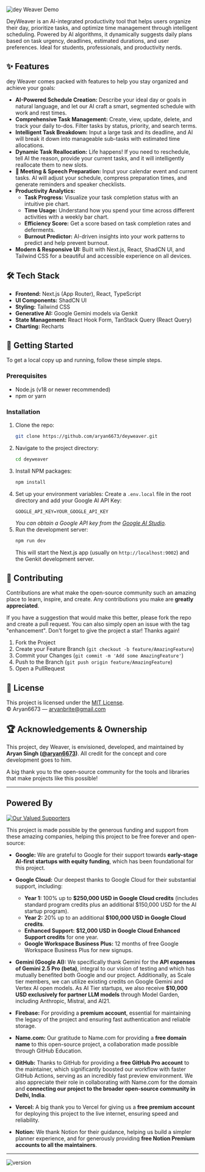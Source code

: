 ![dey Weaver Demo](https://raw.githubusercontent.com/aryan6673/deyWeaver/master/public/demo34.gif)

DeyWeaver is an AI-integrated productivity tool that helps users organize their day, prioritize tasks, and optimize time management through intelligent scheduling. Powered by AI algorithms, it dynamically suggests daily plans based on task urgency, deadlines, estimated durations, and user preferences. Ideal for students, professionals, and productivity nerds.


## ✨ Features

dey Weaver comes packed with features to help you stay organized and achieve your goals:

*    **AI-Powered Schedule Creation:** Describe your ideal day or goals in natural language, and let our AI craft a smart, segmented schedule with work and rest times.
*    **Comprehensive Task Management:** Create, view, update, delete, and track your daily to-dos. Filter tasks by status, priority, and search terms.
*    **Intelligent Task Breakdown:** Input a large task and its deadline, and AI will break it down into manageable sub-tasks with estimated time allocations.
*    **Dynamic Task Reallocation:** Life happens! If you need to reschedule, tell AI the reason, provide your current tasks, and it will intelligently reallocate them to new slots.
*   **🎤 Meeting & Speech Preparation:** Input your calendar event and current tasks. AI will adjust your schedule, compress preparation times, and generate reminders and speaker checklists.
* **Productivity Analytics:**
    *   **Task Progress:** Visualize your task completion status with an intuitive pie chart.
    *   **Time Usage:** Understand how you spend your time across different activities with a weekly bar chart.
    *   **Efficiency Score:** Get a score based on task completion rates and deferments.
    *   **Burnout Predictor:** AI-driven insights into your work patterns to predict and help prevent burnout.
*   **Modern & Responsive UI:** Built with Next.js, React, ShadCN UI, and Tailwind CSS for a beautiful and accessible experience on all devices.

## 🛠️ Tech Stack

*   **Frontend:** Next.js (App Router), React, TypeScript
*   **UI Components:** ShadCN UI
*   **Styling:** Tailwind CSS
*   **Generative AI:** Google Gemini models via Genkit
*   **State Management:** React Hook Form, TanStack Query (React Query)
*   **Charting:** Recharts

## 🚀 Getting Started

To get a local copy up and running, follow these simple steps.

### Prerequisites

*   Node.js (v18 or newer recommended)
*   npm or yarn

### Installation

1.  Clone the repo:
    ```sh
    git clone https://github.com/aryan6673/deyweaver.git
    ```
2.  Navigate to the project directory:
    ```sh
    cd deyweaver
    ```
3.  Install NPM packages:
    ```sh
    npm install
    ```
4.  Set up your environment variables:
    Create a `.env.local` file in the root directory and add your Google AI API Key:
    ```env
    GOOGLE_API_KEY=YOUR_GOOGLE_API_KEY
    ```
    *You can obtain a Google API key from the [Google AI Studio](https://aistudio.google.com/app/apikey).*
5.  Run the development server:
    ```sh
    npm run dev
    ```
    This will start the Next.js app (usually on `http://localhost:9002`) and the Genkit development server.

## 🤝 Contributing

Contributions are what make the open-source community such an amazing place to learn, inspire, and create. Any contributions you make are **greatly appreciated**.

If you have a suggestion that would make this better, please fork the repo and create a pull request. You can also simply open an issue with the tag "enhancement".
Don't forget to give the project a star! Thanks again!

1.  Fork the Project
2.  Create your Feature Branch (`git checkout -b feature/AmazingFeature`)
3.  Commit your Changes (`git commit -m 'Add some AmazingFeature'`)
4.  Push to the Branch (`git push origin feature/AmazingFeature`)
5.  Open a PullRequest

## 📜 License

This project is licensed under the [MIT License](LICENSE).  
© Aryan6673 — aryanbrite@gmail.com

## 🏆 Acknowledgements & Ownership

This project, dey Weaver, is envisioned, developed, and maintained by **Aryan Singh ([@aryan6673](https://github.com/aryan6673))**. All credit for the concept and core development goes to him.

A big thank you to the open-source community for the tools and libraries that make projects like this possible!

---

## Powered By

[![Our Valued Supporters](https://raw.githubusercontent.com/aryan6673/DeyWeaver/refs/heads/master/public/Untitled%20design.png)]()

This project is made possible by the generous funding and support from these amazing companies, helping this project to be free forever and open-source:

* **Google:** We are grateful to Google for their support towards **early-stage AI-first startups with equity funding**, which has been foundational for this project.

* **Google Cloud:** Our deepest thanks to Google Cloud for their substantial support, including:
    * **Year 1:** 100% up to **$250,000 USD in Google Cloud credits** (includes standard program credits plus an additional $150,000 USD for the AI startup program).
    * **Year 2:** 20% up to an additional **$100,000 USD in Google Cloud credits**.
    * **Enhanced Support:** **$12,000 USD in Google Cloud Enhanced Support credits** for one year.
    * **Google Workspace Business Plus:** 12 months of free Google Workspace Business Plus for new signups.

* **Gemini (Google AI):** We specifically thank Gemini for the **API expenses of Gemini 2.5 Pro (beta)**, integral to our vision of testing and which has mutually benefited both Google and our project. Additionally, as Scale tier members, we can utilize existing credits on Google Gemini and Vertex AI open models. As AI Tier startups, we also receive **$10,000 USD exclusively for partner LLM models** through Model Garden, including Anthropic, Mistral, and AI21.

* **Firebase:** For providing a **premium account**, essential for maintaining the legacy of the project and ensuring fast authentication and reliable storage.

* **Name.com:** Our gratitude to Name.com for providing a **free domain name** to this open-source project, a collaboration made possible through GitHub Education.

* **GitHub:** Thanks to GitHub for providing a **free GitHub Pro account** to the maintainer, which significantly boosted our workflow with faster GitHub Actions, serving as an incredibly fast preview environment. We also appreciate their role in collaborating with Name.com for the domain and **connecting our project to the broader open-source community in Delhi, India**.

* **Vercel:** A big thank you to Vercel for giving us a **free premium account** for deploying this project to the live internet, ensuring speed and reliability.

* **Notion:** We thank Notion for their guidance, helping us build a simpler planner experience, and for generously providing **free Notion Premium accounts to all the maintainers**.

---
![version](https://img.shields.io/badge/version-v0.0.1-orange)
